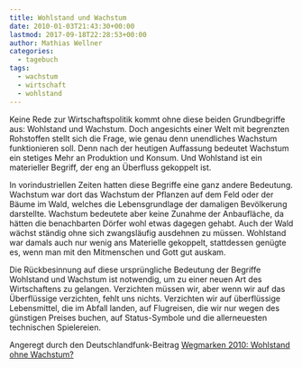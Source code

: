 ```yaml
---
title: Wohlstand und Wachstum
date: 2010-01-03T21:43:30+00:00
lastmod: 2017-09-18T22:28:53+00:00
author: Mathias Wellner
categories:
  - tagebuch
tags:
  - wachstum
  - wirtschaft
  - wohlstand
---
```

Keine Rede zur Wirtschaftspolitik kommt ohne diese beiden Grundbegriffe aus: Wohlstand und Wachstum. Doch angesichts einer Welt mit begrenzten Rohstoffen stellt sich die Frage, wie genau denn unendliches Wachstum funktionieren soll. Denn nach der heutigen Auffassung bedeutet Wachstum ein stetiges Mehr an Produktion und Konsum. Und Wohlstand ist ein materieller Begriff, der eng an Überfluss gekoppelt ist. 

In vorindustriellen Zeiten hatten diese Begriffe eine ganz andere Bedeutung. Wachstum war dort das Wachstum der Pflanzen auf dem Feld oder der Bäume im Wald, welches die Lebensgrundlage der damaligen Bevölkerung darstellte. Wachstum bedeutete aber keine Zunahme der Anbaufläche, da hätten die benachbarten Dörfer wohl etwas dagegen gehabt. Auch der Wald wächst ständig ohne sich zwangsläufig ausdehnen zu müssen. Wohlstand war damals auch nur wenig ans Materielle gekoppelt, stattdessen genügte es, wenn man mit den Mitmenschen und Gott gut auskam. 

Die Rückbesinnung auf diese ursprüngliche Bedeutung der Begriffe Wohlstand und Wachstum ist notwendig, um zu einer neuen Art des Wirtschaftens zu gelangen. Verzichten müssen wir, aber wenn wir auf das Überflüssige verzichten, fehlt uns nichts. Verzichten wir auf überflüssige Lebensmittel, die im Abfall landen, auf Flugreisen, die wir nur wegen des günstigen Preises buchen, auf Status-Symbole und die allerneuesten technischen Spielereien. 

Angeregt durch den Deutschlandfunk-Beitrag [Wegmarken 2010: Wohlstand ohne Wachstum?](http://www.dradio.de/dlf/sendungen/hintergrundpolitik/1095078/)